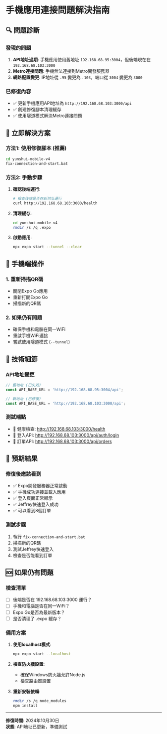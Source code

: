 # 手機應用連接問題解決指南

## 🔍 問題診斷

### 發現的問題
1. **API地址過期**: 手機應用使用舊地址 `192.168.68.95:3004`，但後端現在在 `192.168.68.103:3000`
2. **Metro連接問題**: 手機無法連接到Metro開發服務器
3. **網路配置變更**: IP地址從 `.95` 變更為 `.103`，端口從 `3004` 變更為 `3000`

### 已修復內容
- ✅ 更新手機應用API地址為 `http://192.168.68.103:3000/api`
- ✅ 創建修復腳本清理緩存
- ✅ 使用隧道模式解決Metro連接問題

## 🚀 立即解決方案

### 方法1: 使用修復腳本 (推薦)
```bash
cd yunshui-mobile-v4
fix-connection-and-start.bat
```

### 方法2: 手動步驟
1. **確認後端運行**:
   ```bash
   # 檢查後端是否在新地址運行
   curl http://192.168.68.103:3000/health
   ```

2. **清理緩存**:
   ```bash
   cd yunshui-mobile-v4
   rmdir /s /q .expo
   ```

3. **啟動應用**:
   ```bash
   npx expo start --tunnel --clear
   ```

## 📱 手機端操作

### 1. 重新掃描QR碼
- 關閉Expo Go應用
- 重新打開Expo Go
- 掃描新的QR碼

### 2. 如果仍有問題
- 確保手機和電腦在同一WiFi
- 重啟手機WiFi連接
- 嘗試使用隧道模式 (`--tunnel`)

## 🔧 技術細節

### API地址變更
```javascript
// 舊地址 (已失效)
const API_BASE_URL = 'http://192.168.68.95:3004/api';

// 新地址 (已修復)
const API_BASE_URL = 'http://192.168.68.103:3000/api';
```

### 測試端點
- 🔗 健康檢查: http://192.168.68.103:3000/health
- 🔗 登入API: http://192.168.68.103:3000/api/auth/login
- 🔗 訂單API: http://192.168.68.103:3000/api/orders

## 🎯 預期結果

### 修復後應該看到
- ✅ Expo開發服務器正常啟動
- ✅ 手機成功連接並載入應用
- ✅ 登入頁面正常顯示
- ✅ Jeffrey快速登入成功
- ✅ 可以看到8個訂單

### 測試步驟
1. 執行 `fix-connection-and-start.bat`
2. 掃描新的QR碼
3. 測試Jeffrey快速登入
4. 檢查是否能看到訂單

## 🆘 如果仍有問題

### 檢查清單
- [ ] 後端是否在 192.168.68.103:3000 運行？
- [ ] 手機和電腦是否在同一WiFi？
- [ ] Expo Go是否為最新版本？
- [ ] 是否清理了 .expo 緩存？

### 備用方案
1. **使用localhost模式**:
   ```bash
   npx expo start --localhost
   ```

2. **檢查防火牆設置**:
   - 確保Windows防火牆允許Node.js
   - 檢查路由器設置

3. **重新安裝依賴**:
   ```bash
   rmdir /s /q node_modules
   npm install
   ```

---

**修復時間**: 2024年10月30日  
**狀態**: API地址已更新，準備測試